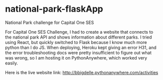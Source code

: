 # national-park-flaskApp
 National Park challenge for Capital One SES

For Capital One SES Challenge, I had to create a website that connects to the national park API and shows
information about different parks. I tried using React, but quickly switched to Flask because I 
know much more python than I do JS. When deploying, Heroku kept giving an error H31, and the error 
troubleshooting docs were pretty insufficient to figure out what was wrong, so I am hosting it on 
PythonAnywhere, which worked very easily.

Here is the live website link: http://bbigdelle.pythonanywhere.com/activities

